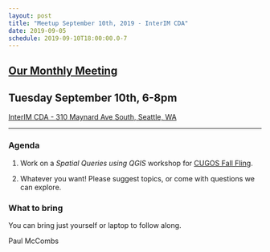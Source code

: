 ```yaml
---
layout: post
title: "Meetup September 10th, 2019 - InterIM CDA"
date: 2019-09-05
schedule: 2019-09-10T18:00:00.0-7
---
```

## [Our Monthly Meeting](https://www.meetup.com/Puget-Sound-QGIS-Users-Group/events/gkjkpqyzmbnb/)
## Tuesday September 10th, 6-8pm

[InterIM CDA - 310 Maynard Ave South, Seattle, WA](https://www.openstreetmap.org/?mlat=47.599777&mlon=-122.324669#map=18/47.59957/-122.32641)

---

### Agenda ###

1. Work on a _Spatial Queries using QGIS_ workshop for [CUGOS Fall Fling](https://cugos.org/2019-fall-fling/).

2. Whatever you want! Please suggest topics, or come with questions we can explore.

### What to bring ###
You can bring just yourself or laptop to follow along.

Paul McCombs
